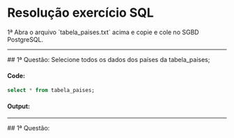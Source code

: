 # Resolução exercício SQL

1ª Abra o arquivo ´tabela_paises.txt´ acima e copie e cole no SGBD PostgreSQL.
<hr>
## 1ª Questão:
Selecione todos os dados dos países da tabela_paises;

<h4>Code:</h4>

```sql
select * from tabela_paises;
```
<h4>Output:</h4>

<hr>
## 1ª Questão:
